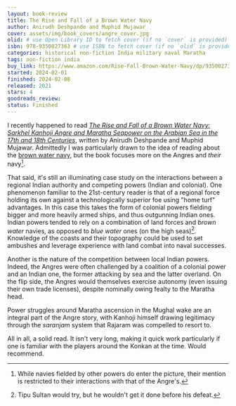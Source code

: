 ```yaml
---
layout: book-review
title: The Rise and Fall of a Brown Water Navy
author: Anirudh Deshpande and Muphid Mujawar
cover: assets/img/book_covers/angre_cover.jpg
olid: # use Open Library ID to fetch cover (if no `cover` is provided)
isbn: 978-9350027363 # use ISBN to fetch cover (if no `olid` is provided, dashes are optional)
categories: historical non-fiction India military naval Maratha
tags: non-fiction india
buy_link: https://www.amazon.com/Rise-Fall-Brown-Water-Navy/dp/9350027364
started: 2024-02-01
finished: 2024-02-08
released: 2021
stars: 4
goodreads_review:
status: Finished
---
```


I recently happened to read [_The Rise and Fall of a Brown Water Navy: Sarkhel Kanhoji Angre and Maratha Seapower on the Arabian Sea in the 17th and 18th Centuries_](https://www.goodreads.com/book/show/62990195-the-rise-and-fall-of-a-brown-water-navy), written by Anirudh Deshpande and Muphid Mujawar.
Admittedly I was particularly drawn to the idea of reading about the [brown water navy](https://en.wikipedia.org/wiki/Brown-water_navy), but the book focuses more on the Angres and _their_ navy[^1].

That said, it's still an illuminating case study on the interactions between a regional Indian authority and competing powers (Indian and colonial).
One phenomenon familiar to the 21st-century reader is that of a regional force holding its own against a technologically superior foe using "home turf" advantages.
In this case this takes the form of colonial powers fielding bigger and more heavily armed ships, and thus outgunning Indian ones.
Indian powers tended to rely on a combination of land forces and _brown water_ navies, as opposed to _blue water_ ones (on the high seas)[^2].
Knowledge of the coasts and their topography could be used to set ambushes and leverage experience with land combat into naval successes.

Another is the nature of the competition between local Indian powers.
Indeed, the Angres were often challenged by a coalition of a colonial power and an Indian one, the former attacking by sea and the latter overland.
On the flip side, the Angres would themselves exercise autonomy (even issuing their own trade licenses), despite nominally owing fealty to the Maratha head.

Power struggles around Maratha ascension in the Mughal wake are an integral part of the Angre story, with Kanhoji himself drawing legitimacy through the _saranjam_ system that Rajaram was compelled to resort to.

All in all, a solid read. It isn't very long, making it quick work particularly if one is familiar with the players around the Konkan at the time. Would recommend.

[^1]: While navies fielded by other powers do enter the picture, their mention is restricted to their interactions with that of the Angre's.
[^2]: Tipu Sultan would try, but he wouldn't get it done before his defeat.

